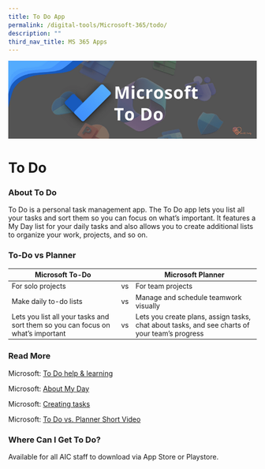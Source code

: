 ```yaml
---
title: To Do App
permalink: /digital-tools/Microsoft-365/todo/
description: ""
third_nav_title: MS 365 Apps
---
```

![MSToDoBanner](/images/ToDoBanner.png)
# To Do
### About To Do
To Do is a personal task management app. The To Do app lets you list all your tasks and sort them so you can focus on what’s important. It features a My Day list for your daily tasks and also allows you to create additional lists to organize your work, projects, and so on.
### To-Do vs Planner
| Microsoft To-Do |       | Microsoft Planner | 
|------------------- |----|----------------- |
| For solo projects | vs  | For team projects  | 
| Make daily to-do lists | vs  | Manage and schedule teamwork visually  | 
| Lets you list all your tasks and sort them so you can focus on what’s important  | vs  | Lets you create plans, assign tasks, chat about tasks, and see charts of your team’s progress | 
### Read More
Microsoft: [To Do help & learning](https://support.microsoft.com/en-us/todo) 

Microsoft: [About My Day](https://support.microsoft.com/en-us/office/my-day-and-suggestions-fc09a1b9-0854-4906-b166-f480ee97a139)

Microsoft: [Creating tasks](https://support.microsoft.com/en-us/office/create-edit-delete-and-restore-tasks-30346281-30d4-4d6b-a6fa-55beca8d38a3)

Microsoft: 
[To Do vs. Planner Short Video](https://support.microsoft.com/en-us/office/to-do-vs-planner-1044260a-3ac9-4006-aa27-f84476a03d23) 

### Where Can I Get To Do?
Available for all AIC staff to download via App Store or Playstore.